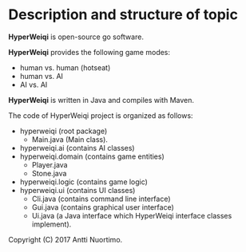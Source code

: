 # Description and structure of topic

**HyperWeiqi** is open-source go software.

**HyperWeiqi** provides the following game modes:
* human vs. human (hotseat)
* human vs. AI
* AI vs. AI

**HyperWeiqi** is written in Java and compiles with Maven.

The code of HyperWeiqi project is organized as follows:

* hyperweiqi (root package)
  * Main.java (Main class).
* hyperweiqi.ai (contains AI classes)
* hyperweiqi.domain (contains game entities)
  * Player.java
  * Stone.java
* hyperweiqi.logic (contains game logic)
* hyperweiqi.ui (contains UI classes)
  * Cli.java (contains command line interface)
  * Gui.java (contains graphical user interface)
  * Ui.java (a Java interface which HyperWeiqi interface classes implement).

Copyright (C) 2017 Antti Nuortimo.

